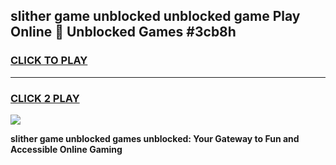 
## slither game unblocked unblocked game Play Online 👋 Unblocked Games #3cb8h
<h3>
<a href="https://premium.freeplayer.one?title=slither_game_unblocked&ref=21F">CLICK TO PLAY</a></h3>
<hr>

<h3>
<a href="https://premium.freeplayer.one?title=slither_game_unblocked&ref=21F">CLICK 2 PLAY</a>
  
</h3>

<a href="https://premium.freeplayer.one?title=slither_game_unblocked&ref=21F/"><img src="https://clearcache.store/games.png"></a>


**slither game unblocked games unblocked: Your Gateway to Fun and Accessible Online Gaming**
